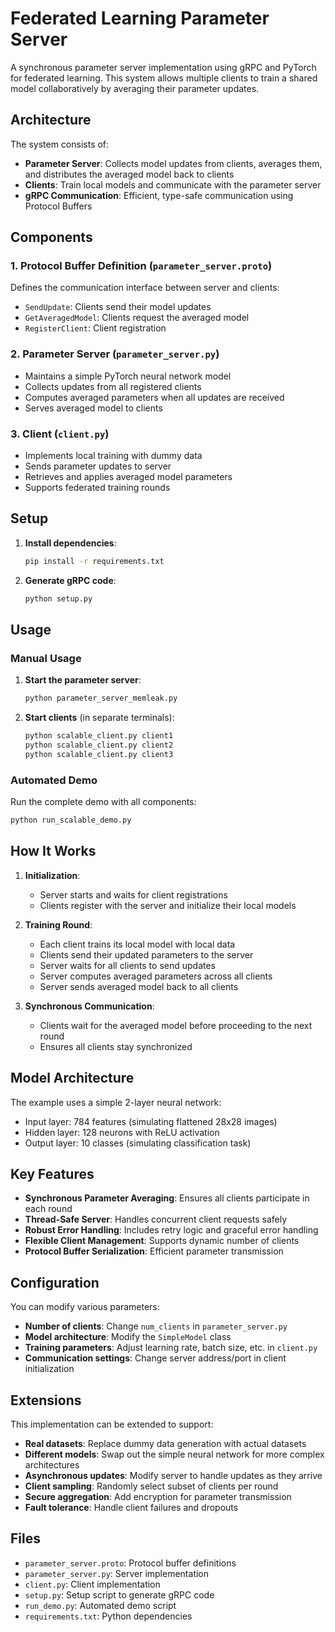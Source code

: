 # Federated Learning Parameter Server

A synchronous parameter server implementation using gRPC and PyTorch for federated learning. This system allows multiple clients to train a shared model collaboratively by averaging their parameter updates.

## Architecture

The system consists of:

- **Parameter Server**: Collects model updates from clients, averages them, and distributes the averaged model back to clients
- **Clients**: Train local models and communicate with the parameter server
- **gRPC Communication**: Efficient, type-safe communication using Protocol Buffers

## Components

### 1. Protocol Buffer Definition (`parameter_server.proto`)
Defines the communication interface between server and clients:
- `SendUpdate`: Clients send their model updates
- `GetAveragedModel`: Clients request the averaged model
- `RegisterClient`: Client registration

### 2. Parameter Server (`parameter_server.py`)
- Maintains a simple PyTorch neural network model
- Collects updates from all registered clients
- Computes averaged parameters when all updates are received
- Serves averaged model to clients

### 3. Client (`client.py`)
- Implements local training with dummy data
- Sends parameter updates to server
- Retrieves and applies averaged model parameters
- Supports federated training rounds

## Setup

1. **Install dependencies**:
   ```bash
   pip install -r requirements.txt
   ```

2. **Generate gRPC code**:
   ```bash
   python setup.py
   ```

## Usage

### Manual Usage

1. **Start the parameter server**:
   ```bash
   python parameter_server_memleak.py
   ```

2. **Start clients** (in separate terminals):
   ```bash
   python scalable_client.py client1
   python scalable_client.py client2
   python scalable_client.py client3
   ```

### Automated Demo

Run the complete demo with all components:
```bash
python run_scalable_demo.py
```

## How It Works

1. **Initialization**:
   - Server starts and waits for client registrations
   - Clients register with the server and initialize their local models

2. **Training Round**:
   - Each client trains its local model with local data
   - Clients send their updated parameters to the server
   - Server waits for all clients to send updates
   - Server computes averaged parameters across all clients
   - Server sends averaged model back to all clients

3. **Synchronous Communication**:
   - Clients wait for the averaged model before proceeding to the next round
   - Ensures all clients stay synchronized

## Model Architecture

The example uses a simple 2-layer neural network:
- Input layer: 784 features (simulating flattened 28x28 images)
- Hidden layer: 128 neurons with ReLU activation
- Output layer: 10 classes (simulating classification task)

## Key Features

- **Synchronous Parameter Averaging**: Ensures all clients participate in each round
- **Thread-Safe Server**: Handles concurrent client requests safely
- **Robust Error Handling**: Includes retry logic and graceful error handling
- **Flexible Client Management**: Supports dynamic number of clients
- **Protocol Buffer Serialization**: Efficient parameter transmission

## Configuration

You can modify various parameters:

- **Number of clients**: Change `num_clients` in `parameter_server.py`
- **Model architecture**: Modify the `SimpleModel` class
- **Training parameters**: Adjust learning rate, batch size, etc. in `client.py`
- **Communication settings**: Change server address/port in client initialization

## Extensions

This implementation can be extended to support:

- **Real datasets**: Replace dummy data generation with actual datasets
- **Different models**: Swap out the simple neural network for more complex architectures  
- **Asynchronous updates**: Modify server to handle updates as they arrive
- **Client sampling**: Randomly select subset of clients per round
- **Secure aggregation**: Add encryption for parameter transmission
- **Fault tolerance**: Handle client failures and dropouts

## Files

- `parameter_server.proto`: Protocol buffer definitions
- `parameter_server.py`: Server implementation
- `client.py`: Client implementation  
- `setup.py`: Setup script to generate gRPC code
- `run_demo.py`: Automated demo script
- `requirements.txt`: Python dependencies
